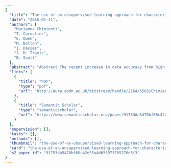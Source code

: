 ```yaml
---
{
  "title": "The use of an unsupervised learning approach for characterizing latent behaviors in accelerometer data",
  "date": "2016-01-11",
  "authors": [
    "Marianna Chimienti",
    "T. Cornulier",
    "E. Owen",
    "M. Bolton",
    "I. Davies",
    "J. M. Travis",
    "B. Scott"
  ],
  "abstract": "Abstract The recent increase in data accuracy from high resolution accelerometers offers substantial potential for improved understanding and prediction of animal movements. However, current approaches used for analysing these multivariable datasets typically require existing knowledge of the behaviors of the animals to inform the behavioral classification process. These methods are thus not well‐suited for the many cases where limited knowledge of the different behaviors performed exist. Here, we introduce the use of an unsupervised learning algorithm. To illustrate the method's capability we analyse data collected using a combination of GPS and Accelerometers on two seabird species: razorbills (Alca torda) and common guillemots (Uria aalge). We applied the unsupervised learning algorithm Expectation Maximization to characterize latent behavioral states both above and below water at both individual and group level. The application of this flexible approach yielded significant new insights into the foraging strategies of the two study species, both above and below the surface of the water. In addition to general behavioral modes such as flying, floating, as well as descending and ascending phases within the water column, this approach allowed an exploration of previously unstudied and important behaviors such as searching and prey chasing/capture events. We propose that this unsupervised learning approach provides an ideal tool for the systematic analysis of such complex multivariable movement data that are increasingly being obtained with accelerometer tags across species. In particular, we recommend its application in cases where we have limited current knowledge of the behaviors performed and existing supervised learning approaches may have limited utility.",
  "links": [
    {
      "title": "PDF",
      "type": "pdf",
      "url": "http://aura.abdn.ac.uk/bitstream/handle/2164/5503/Chimienti_et_al_2016_Ecology_and_Evolution.pdf;jsessionid=C46B76F45F1C9849C46284739F84BA7B?sequence=1"
    },
    {
      "title": "Semantic Scholar",
      "type": "semanticscholar",
      "url": "https://www.semanticscholar.org/paper/91753da5470bf68c42e55a4d656973765276d5f3"
    }
  ],
  "supervision": [],
  "tasks": [],
  "methods": [],
  "thumbnail": "the-use-of-an-unsupervised-learning-approach-for-characterizing-latent-behaviors-in-accelerometer-data-thumb.jpg",
  "card": "the-use-of-an-unsupervised-learning-approach-for-characterizing-latent-behaviors-in-accelerometer-data-card.jpg",
  "s2_paper_id": "91753da5470bf68c42e55a4d656973765276d5f3"
}
---
```


